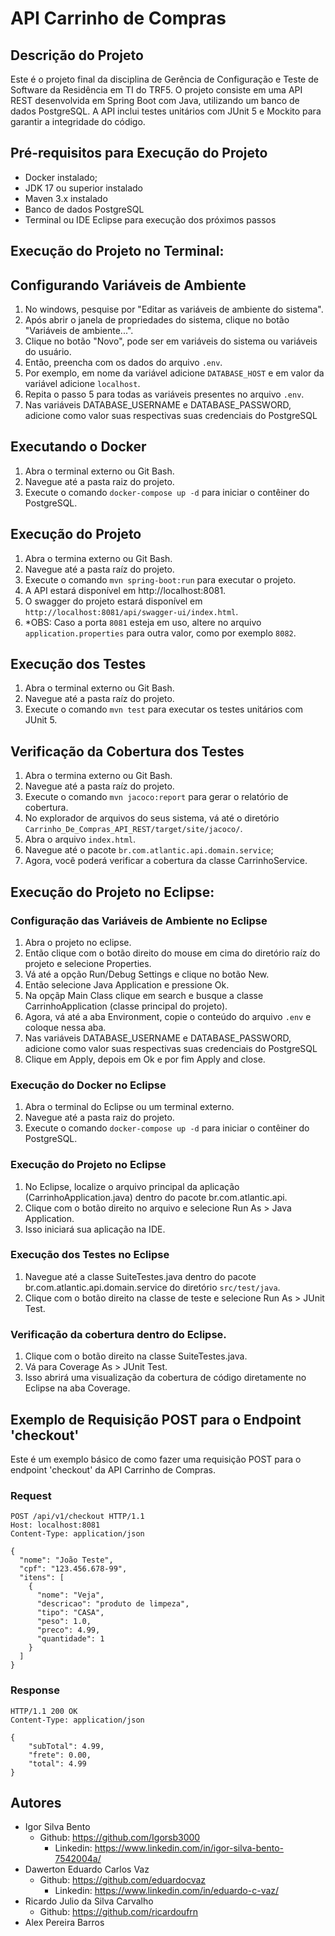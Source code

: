 # API Carrinho de Compras

## Descrição do Projeto
Este é o projeto final da disciplina de Gerência de Configuração e Teste de Software da Residência em TI do TRF5.
O projeto consiste em uma API REST desenvolvida em Spring Boot com Java, utilizando um banco de dados PostgreSQL. A API inclui testes unitários com JUnit 5 e Mockito para garantir a integridade do código.


## Pré-requisitos para Execução do Projeto
- Docker instalado;
- JDK 17 ou superior instalado
- Maven 3.x instalado
- Banco de dados PostgreSQL
- Terminal ou IDE Eclipse para execução dos próximos passos


## Execução do Projeto no Terminal:
## Configurando Variáveis de Ambiente
1. No windows, pesquise por "Editar as variáveis de ambiente do sistema".
2. Após abrir o janela de propriedades do sistema, clique no botão "Variáveis de ambiente...".
3. Clique no botão "Novo", pode ser em variáveis do sistema ou variáveis do usuário.
4. Então, preencha com os dados do arquivo ```.env```.
5. Por exemplo, em nome da variável adicione ```DATABASE_HOST``` e em valor da variável adicione ```localhost```.
6. Repita o passo 5 para todas as variáveis presentes no arquivo ```.env```.
7. Nas variáveis DATABASE_USERNAME e DATABASE_PASSWORD, adicione como valor suas respectivas suas credenciais do PostgreSQL

## Executando o Docker
1. Abra o terminal externo ou Git Bash.
2. Navegue até a pasta raiz do projeto.
3. Execute o comando ```docker-compose up -d``` para iniciar o contêiner do PostgreSQL.

## Execução do Projeto
1. Abra o termina externo ou Git Bash.
2. Navegue até a pasta raíz do projeto.
3. Execute o comando ```mvn spring-boot:run``` para executar o projeto.
4. A API estará disponível em http://localhost:8081.
5. O swagger do projeto estará disponível em ```http://localhost:8081/api/swagger-ui/index.html```.
6. *OBS: Caso a porta ```8081``` esteja em uso, altere no arquivo ```application.properties``` para outra valor, como por exemplo ```8082```.

## Execução dos Testes
1. Abra o terminal externo ou Git Bash.
2. Navegue até a pasta raíz do projeto.
3. Execute o comando ```mvn test``` para executar os testes unitários com JUnit 5.

## Verificação da Cobertura dos Testes
1. Abra o termina externo ou Git Bash.
2. Navegue até a pasta raíz do projeto.
3. Execute o comando ```mvn jacoco:report``` para gerar o relatório de cobertura.
4. No explorador de arquivos do seus sistema, vá até o diretório ```Carrinho_De_Compras_API_REST/target/site/jacoco/```.
5. Abra o arquivo ```index.html```.
6. Navegue até o pacote ```br.com.atlantic.api.domain.service```;
7. Agora, você poderá verificar a cobertura da classe CarrinhoService.


## Execução do Projeto no Eclipse:
### Configuração das Variáveis de Ambiente no Eclipse
1. Abra o projeto no eclipse.
2. Então clique com o botão direito do mouse em cima do diretório raíz do projeto e selecione Properties.
3. Vá até a opção Run/Debug Settings e clique no botão New.
4. Então selecione Java Application e pressione Ok.
5. Na opçãp Main Class clique em search e busque a classe CarrinhoApplication (classe principal do projeto).
6. Agora, vá até a aba Environment, copie o conteúdo do arquivo ```.env``` e coloque nessa aba.
7. Nas variáveis DATABASE_USERNAME e DATABASE_PASSWORD, adicione como valor suas respectivas suas credenciais do PostgreSQL
8. Clique em Apply, depois em Ok e por fim Apply and close.

### Execução do Docker no Eclipse
1. Abra o terminal do Eclipse ou um terminal externo.
2. Navegue até a pasta raiz do projeto.
3. Execute o comando ```docker-compose up -d``` para iniciar o contêiner do PostgreSQL.

### Execução do Projeto no Eclipse
1. No Eclipse, localize o arquivo principal da aplicação (CarrinhoApplication.java) dentro do pacote br.com.atlantic.api.
2. Clique com o botão direito no arquivo e selecione Run As > Java Application.
3. Isso iniciará sua aplicação na IDE.

### Execução dos Testes no Eclipse
1. Navegue até a classe SuiteTestes.java dentro do pacote br.com.atlantic.api.domain.service do diretório ```src/test/java```.
2. Clique com o botão direito na classe de teste e selecione Run As > JUnit Test.

### Verificação da cobertura dentro do Eclipse.
1. Clique com o botão direito na classe SuiteTestes.java.
2. Vá para Coverage As > JUnit Test.
3. Isso abrirá uma visualização da cobertura de código diretamente no Eclipse na aba Coverage.

## Exemplo de Requisição POST para o Endpoint 'checkout'
Este é um exemplo básico de como fazer uma requisição POST para o endpoint 'checkout' da API Carrinho de Compras.

### Request
```http
POST /api/v1/checkout HTTP/1.1
Host: localhost:8081
Content-Type: application/json

{
  "nome": "João Teste",
  "cpf": "123.456.678-99",
  "itens": [
    {
      "nome": "Veja",
      "descricao": "produto de limpeza",
      "tipo": "CASA",
      "peso": 1.0,
      "preco": 4.99,
      "quantidade": 1
    }
  ]
}
```
### Response
```http
HTTP/1.1 200 OK
Content-Type: application/json

{
    "subTotal": 4.99,
    "frete": 0.00,
    "total": 4.99
}
```

## Autores
- Igor Silva Bento
	- Github: https://github.com/Igorsb3000 
		- Linkedin: https://www.linkedin.com/in/igor-silva-bento-7542004a/
- Dawerton Eduardo Carlos Vaz
	- Github: https://github.com/eduardocvaz
		- Linkedin: https://www.linkedin.com/in/eduardo-c-vaz/
- Ricardo Julio da Silva Carvalho
	- Github: https://github.com/ricardoufrn
- Alex Pereira Barros
